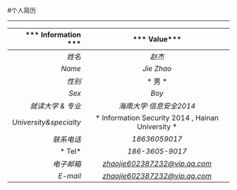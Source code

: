 #个人简历

***
|   ***  Information   ***  |   *** Value***    |
| -------------: |:-------------:|
|   *姓名*      |   *赵杰*       |
|   *Name*      |   *Jie Zhao*       |
|   *性别*     |  * 男 *  |
|   *Sex*   |   *Boy*  | 
|   *就读大学 & 专业*     |   *海南大学·信息安全2014*     |  
|   *University&specialty*  |  * Information Security 2014 , Hainan University  *   |   
|  *联系电话*  |  *18636059017*  |
|  * Tel*  |  *186-3605-9017*  |
|  *电子邮箱*  |  *zhaojie602387232@vip.qq.com*  |
|  *E-mail*  |  *zhaojie602387232@vip.qq.com*  |
